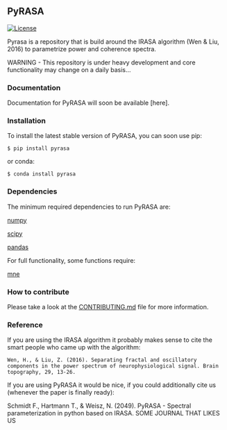 ## PyRASA

[![License](https://img.shields.io/badge/License-BSD_2--Clause-orange.svg)](https://opensource.org/licenses/BSD-2-Clause)



Pyrasa is a repository that is build around the IRASA algorithm (Wen & Liu, 2016) to parametrize power and coherence spectra.

WARNING - This repository is under heavy development and core functionality may change on a daily basis...


### Documentation
Documentation for PyRASA will soon be available [here].


### Installation
To install the latest stable version of PyRASA, you can soon use pip:

``` $ pip install pyrasa ```

or conda:

``` $ conda install pyrasa ```

### Dependencies
The minimum required dependencies to run PyRASA are:

[numpy](https://github.com/numpy/numpy)

[scipy](https://github.com/scipy/scipy)

[pandas](https://github.com/pandas-dev/pandas)

For full functionality, some functions require:

[mne](https://github.com/mne-tools/mne-python)


### How to contribute
Please take a look at the [CONTRIBUTING.md](CONTRIBUTING.md) file for more information.


### Reference

If you are using the IRASA algorithm it probably makes sense to cite the smart people who came up with the algorithm:

```Wen, H., & Liu, Z. (2016). Separating fractal and oscillatory components in the power spectrum of neurophysiological signal. Brain topography, 29, 13-26.```

If you are using PyRASA it would be nice, if you could additionally cite us (whenever the paper is finally ready):

Schmidt F., Hartmann T., & Weisz, N. (2049). PyRASA - Spectral parameterization in python based on IRASA. SOME JOURNAL THAT LIKES US